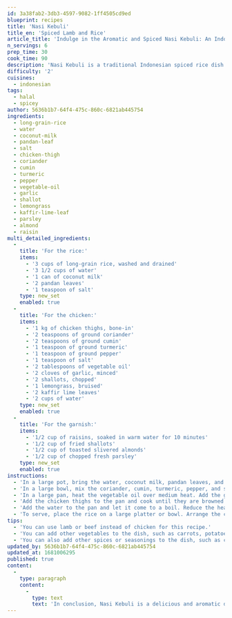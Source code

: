 ```yaml
---
id: 3a38fab2-3db3-4597-9082-1ff4505cd9ed
blueprint: recipes
title: 'Nasi Kebuli'
title_en: 'Spiced Lamb and Rice'
article_title: 'Indulge in the Aromatic and Spiced Nasi Kebuli: An Indonesian Spiced Rice Recipe'
n_servings: 6
prep_time: 30
cook_time: 90
description: 'Nasi Kebuli is a traditional Indonesian spiced rice dish that is perfect for any occasion. This fragrant and flavorful rice is made with a blend of aromatic herbs and spices, as well as tender meat and vegetables. This recipe serves six people and takes approximately 2 hours to prepare and cook.'
difficulty: '2'
cuisines:
  - indonesian
tags:
  - halal
  - spicey
author: 5636b1b7-64f4-475c-860c-6821ab445754
ingredients:
  - long-grain-rice
  - water
  - coconut-milk
  - pandan-leaf
  - salt
  - chicken-thigh
  - coriander
  - cumin
  - turmeric
  - pepper
  - vegetable-oil
  - garlic
  - shallot
  - lemongrass
  - kaffir-lime-leaf
  - parsley
  - almond
  - raisin
multi_detailed_ingredients:
  -
    title: 'For the rice:'
    items:
      - '3 cups of long-grain rice, washed and drained'
      - '3 1/2 cups of water'
      - '1 can of coconut milk'
      - '2 pandan leaves'
      - '1 teaspoon of salt'
    type: new_set
    enabled: true
  -
    title: 'For the chicken:'
    items:
      - '1 kg of chicken thighs, bone-in'
      - '2 teaspoons of ground coriander'
      - '2 teaspoons of ground cumin'
      - '1 teaspoon of ground turmeric'
      - '1 teaspoon of ground pepper'
      - '1 teaspoon of salt'
      - '2 tablespoons of vegetable oil'
      - '2 cloves of garlic, minced'
      - '2 shallots, chopped'
      - '1 lemongrass, bruised'
      - '2 kaffir lime leaves'
      - '2 cups of water'
    type: new_set
    enabled: true
  -
    title: 'For the garnish:'
    items:
      - '1/2 cup of raisins, soaked in warm water for 10 minutes'
      - '1/2 cup of fried shallots'
      - '1/2 cup of toasted slivered almonds'
      - '1/2 cup of chopped fresh parsley'
    type: new_set
    enabled: true
instructions:
  - 'In a large pot, bring the water, coconut milk, pandan leaves, and salt to a boil. Add the rice and stir well. Reduce the heat to low, cover the pot, and let it simmer for about 20 minutes or until the rice is fully cooked.'
  - 'In a large bowl, mix the coriander, cumin, turmeric, pepper, and salt together. Add the chicken thighs to the bowl and toss them with the spice mixture until fully coated.'
  - 'In a large pan, heat the vegetable oil over medium heat. Add the garlic, shallots, lemongrass, and kaffir lime leaves and cook until fragrant, for about 1-2 minutes.'
  - 'Add the chicken thighs to the pan and cook until they are browned on both sides, for about 5 minutes.'
  - 'Add the water to the pan and let it come to a boil. Reduce the heat to low, cover the pan, and let it simmer for about 30-40 minutes or until the chicken is fully cooked.'
  - 'To serve, place the rice on a large platter or bowl. Arrange the chicken thighs on top of the rice. Sprinkle the raisins, fried shallots, toasted slivered almonds, and chopped parsley over the top of the chicken.'
tips:
  - 'You can use lamb or beef instead of chicken for this recipe.'
  - 'You can add other vegetables to the dish, such as carrots, potatoes, or green beans.'
  - 'You can also add other spices or seasonings to the dish, such as cardamom or cinnamon.'
updated_by: 5636b1b7-64f4-475c-860c-6821ab445754
updated_at: 1681006295
published: true
content:
  -
    type: paragraph
    content:
      -
        type: text
        text: 'In conclusion, Nasi Kebuli is a delicious and aromatic dish that is perfect for a special occasion or a comforting family dinner. The blend of herbs and spices and the tender chicken thighs create a flavorful and comforting meal. So, gather your ingredients and try making Nasi Kebuli at home to experience the rich and comforting flavors of Indonesian cuisine.'
---
```

